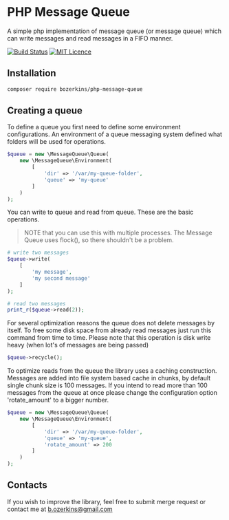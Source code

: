 # PHP Message Queue
A simple php implementation of message queue (or message queue) which 
can write messages and read messages in a FIFO manner. 

[![Build Status](https://travis-ci.org/bozerkins/php-message-queue.svg?branch=master)](https://travis-ci.org/bozerkins/php-message-queue)
[![MIT Licence](https://badges.frapsoft.com/os/mit/mit.svg?v=103)](https://opensource.org/licenses/mit-license.php)

## Installation
```sh
composer require bozerkins/php-message-queue
```

## Creating a queue
To define a queue you first need to define some environment configurations.
An environment of a queue messaging system defined what folders will be used for operations.
```php
$queue = new \MessageQueue\Queue(
    new \MessageQueue\Environment(
        [
            'dir' => '/var/my-queue-folder',
            'queue' => 'my-queue'
        ]
    )
);
```

You can write to queue and read from queue. These are the basic operations.

> NOTE that you can use this with multiple processes. The Message Queue uses flock(), so there shouldn't be a problem.

```php
# write two messages
$queue->write(
    [
        'my message', 
        'my second message'
    ]
);

# read two messages
print_r($queue->read(2));
```

For several optimization reasons the queue does not delete messages by itself.
To free some disk space from already read messages just run this command from time to time.
Please note that this operation is disk write heavy (when lot's of messages are being passed)
```php
$queue->recycle();
```

To optimize reads from the queue the library uses a caching construction. 
Messages are added into file system based cache in chunks, by default single chunk size is 100 messages.
If you intend to read more than 100 messages from the queue at once please change the configuration option 'rotate_amount' to a bigger number.
```php
$queue = new \MessageQueue\Queue(
    new \MessageQueue\Environment(
        [
            'dir' => '/var/my-queue-folder',
            'queue' => 'my-queue',
            'rotate_amount' => 200
        ]
    )
);
```

## Contacts
If you wish to improve the library, feel free to submit merge request or contact me at b.ozerkins@gmail.com
